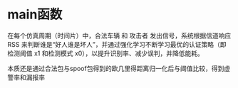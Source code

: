 # main函数
在每个仿真周期（时间片）中，合法车辆 和 攻击者 发出信号，系统根据信道响应 RSS 来判断谁是“好人谁是坏人”，并通过强化学习不断学习最优的认证策略（即检测阈值 x1 和检测模式 x0），以提升识别率、减少误判，并降低能耗。

本质还是通过合法包与spoof包得到的欧几里得距离归一化后与阈值比较，得到虚警率和漏报率


